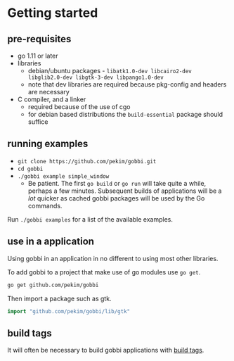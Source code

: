 # Getting started

## pre-requisites
* go 1.11 or later
* libraries
    * debian/ubuntu packages -
        `libatk1.0-dev libcairo2-dev libglib2.0-dev
        libgtk-3-dev libpango1.0-dev`
    * note that dev libraries are required because pkg-config
        and headers are necessary
* C compiler, and a linker
    * required because of the use of cgo
    * for debian based distributions the `build-essential`
        package should suffice 

## running examples
* `git clone https://github.com/pekim/gobbi.git`
* `cd gobbi`
* `./gobbi example simple_window`
    * Be patient.
        The first `go build` or `go run` will take quite a while,
        perhaps a few minutes.
        Subsequent builds of applications will be a *lot* quicker
        as cached gobbi packages will be used by the Go commands. 

Run `./gobbi examples` for a list of the available examples.

## use in a application
Using gobbi in an application in no different to using
most other libraries.

To add gobbi to a project that make use of go modules
use `go get`.
```bash
go get github.com/pekim/gobbi
```

Then import a package such as gtk.
```go
import "github.com/pekim/gobbi/lib/gtk"
```

## build tags
It will often be necessary to build gobbi applications
with [build tags](./build-tags.md).
